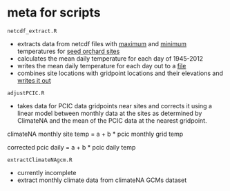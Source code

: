 # meta for scripts

`netcdf_extract.R` 
- extracts data from netcdf files with [maximum](data/pcic/PNWNAmet_tasmax.nc.nc) and [minimum](data/pcic/PNWNAmet_tasmin.nc.nc) temperatures for [seed orchard sites](seed_orchard_site_coordinates.csv) 
- calculates the mean daily temperature for each day of 1945-2012
- writes the mean daily temperature for each day out to a [file](output/seed_orchard_sites_pcic_ts.csv)
- combines site locations with gridpoint locations and their elevations and [writes it out](seed_orchard_sites_pcic.csv)

`adjustPCIC.R`
- takes data for PCIC data gridpoints near sites and corrects it using a linear model between monthly data at the sites as determined by ClimateNA and the mean of the PCIC data at the nearest gridpoint. 

climateNA monthly site temp = a + b * pcic monthly grid temp

corrected pcic daily = a + b * pcic daily temp

`extractClimateNAgcm.R`
- currently incomplete
- extract monthly climate data from climateNA GCMs dataset
